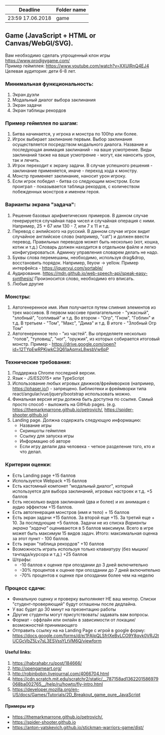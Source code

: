 | Deadline  | Folder name |
|-----------|-------------|
| 23:59 17.06.2018 | game |

## Game (JavaScript + HTML or Canvas/WebGl/SVG).

Вам необходимо сделать упрощенный клон игры https://www.prodigygame.com/  
Пример геймплея: https://www.youtube.com/watch?v=XXUIRnQ4EJ4  
Целевая аудитория: дети 6-8 лет.

### Минимальная функциональность:
  1) Экран дуэли
  2) Модальный диалог выбора заклинания
  3) Экран задачи
  4) Экран таблицы рекордов
  
### Пример геймплея по шагам:
1. Битва начинается, у игрока и монстра по 100hp или более.
2. Игрок выбирает заклинание первым. Выбор заклинания осуществляется посредством модального диалога. Название и последующая анимация заклинаний - на ваше усмотрение. Виды заклинаний также на ваше усмотрение - могут, как наносить урон, так и лечить. 
3. Игрок переходит к экрану задачи. В случае успешного решения - заклинание применяется, иначе - переход хода к монстру. 
4. Монстр применяет заклинание, наносит урон игроку.
5. Если игрок победил - битва со следующим монстром. Если проиграл - показывается таблица рекордов, с количеством побежденных монстров и именем героя. 

### Варианты экрана "задача":
 1) Решение базовых арифметических примеров. В данном случае генерируется случайная пара чисел и случайная операция с ними.  Например, 25 + 67 или 130 - 7, или 7 x 11 и т.д.
 2) Перевод с анлийского на русский. В данном случае игрок видит случайное английское слово (например, "cat") и должен ввести перевод. Правильных переводов может быть несколько (кот, кошка, котик и т.д.) Словарь должен находится в отдельном файле и легко конфигурироваться. Админку управления словарем делать не надо.  
 3) Буквы слова перемешаны, необходимо, используя drag&drop, восстановить порядок. Например, lleyow -> yellow. Пример интерфейса - https://jqueryui.com/sortable/
 4) Аудирование. https://mdn.github.io/web-speech-api/speak-easy-synthesis/ Произносится слово, необходимо его вписать. 
 5) Любые другие
 
### Монстры:
1) Автогенеренное имя. Имя получается путем слияния элементов из трех массивов. 
   В первом массиве прилагательное - "ужасный", "злобный", "сопливый" и т.д. 
   Во втором - "Огр", "Гном", "Гоблин" и т.д.
   В третьем - "Том", "Макс", "Дима" и т.д.
   В итоге - "Злобный Огр Том"
 2) Автогенеренное тело - "из частей". Вы определяете несколько "голов", "туловищ", "ног", "оружия", из которых собирается итоговый монстр. 
 Пример - https://drive.google.com/open?id=12TYpEwRPKjwkC3Q61aAqmxL8wsbVw6pP
 
### Технические требования:
1) Поддержка Сhrome последней версии. 
2) Язык - JS/ES2015+ или TypeScript
3) Использование любых игровых движков/фреймворков (например, https://phaser.io/) - запрещено. 
   Библиотеки и фреймворки типа react/angular/vue/jquery/bootstrap использовать можно.
4) Финальная версия игры должна быть доступна по ссылке. Самый просто способ - выложить на GitHub pages. (e.g. https://themarkmarrone.github.io/petrovich/, https://spider-shooter.github.io)
5) Landing page. Должна содержать следующую информацию:
   - Название игры
   - Скриншоты геймплея
   - Ссылку для запуска игры
   - Информацию об авторе 
   - Если игру делали два человека - четкое разделение того, кто и что делал. 

### Критерии оценки:
- Есть Landing page +15 баллов
- Используется Webpack +15 баллов
- Есть кастомный компонет "модальный диалог", который используется для выбора заклинаний, игровых настроек и т.д. +5 баллов
- Есть несколько видов заклинаний (два и более) и их анимация с аудио эффектом +15 баллов.
- Есть автогенерация монстров (имя и тело) + 15 баллов
- Есть экран задачи +15 баллов. За второй еще +15. За третий еще + 10. За последующие +5 баллов. Задачи не из списка *Варианты экрана "задача"* оцениваются в 5 баллов максимум. Всего в игре может быть максимум 15 видов задач. Итого: максимальная оценка за этот пункт - 100 баллов. 
- Есть экран "таблица рекордов" +10 баллов 
- Возможность играть используя только клавиатуру (без мышки/тачпада/курсора и т.д.) +25 баллов
- Штрафы: 
  - -10 баллов к оценке при опоздании до 3 дней включительно
  - -30% процентов к оценке при опоздании до 7 дней включительно
  - -70% процентов к оценке при опоздании более чем на неделю

### Процесс сдачи: 
 - Финальную оценку и проверку выполяняет НЕ ваш ментор. Списки "студент-проверяющий" будут оглашены после дедлайна.
 - У вас будет до 30 минут на презентацию работы
 - Другие студенты могут присутствовать/ задавать вам вопросы.
 - Формат - оффлайн или онлайн в зависимости от локации/возможностей принимающего
 - Отправить ссылку на на Landing Page c игрой в google форму: https://docs.google.com/forms/d/e/1FAIpQLSfrlXeBvLCO9Y8qyk0VRJ2tUCGcVbZ5Ly7sL3ESVssYLtVM6Q/viewform

#### Useful links:
1) https://habrahabr.ru/post/184666/  
2) http://opengameart.org/
3) http://robinbobin.livejournal.com/4066704.html
4) https://cdn.scratch.mit.edu/scratchr2/static/__787158ad1362201586979068ba002765__/help/ru/howto/fly-intro.html
5) https://developer.mozilla.org/en-US/docs/Games/Tutorials/2D_Breakout_game_pure_JavaScript

#### Примеры игр
- https://themarkmarrone.github.io/petrovich/, 
- https://spider-shooter.github.io
- https://anton-yatskevich.github.io/stickman-warriors-game/dist/
